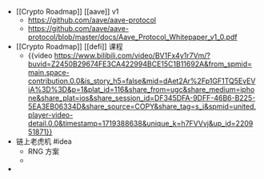 - [[Crypto Roadmap]] [[aave]] v1
	- https://github.com/aave/aave-protocol
	- https://github.com/aave/aave-protocol/blob/master/docs/Aave_Protocol_Whitepaper_v1_0.pdf
- [[Crypto Roadmap]] [[defi]] 课程
	- {{video https://www.bilibili.com/video/BV1Fx4y1r7Vm/?buvid=Z2450B29674FE3CA422994BCE15C1B11692A&from_spmid=main.space-contribution.0.0&is_story_h5=false&mid=dAet2Ar%2Fp1GF1TQ5EvEViA%3D%3D&p=1&plat_id=116&share_from=ugc&share_medium=iphone&share_plat=ios&share_session_id=DF345DFA-9DFF-46B6-B225-5EA3EB06334D&share_source=COPY&share_tag=s_i&spmid=united.player-video-detail.0.0&timestamp=1719388638&unique_k=h7FVVvj&up_id=220951871}}
- 链上老虎机 #idea
	- RNG 方案
	-
-